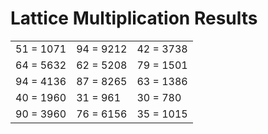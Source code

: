 # Lattice Multiplication Results

|   |   |   |
|---|---|---|
| 51 = 1071 | 94 = 9212 | 42 = 3738 |
| 64 = 5632 | 62 = 5208 | 79 = 1501 |
| 94 = 4136 | 87 = 8265 | 63 = 1386 |
| 40 = 1960 | 31 = 961 | 30 = 780 |
| 90 = 3960 | 76 = 6156 | 35 = 1015 |
